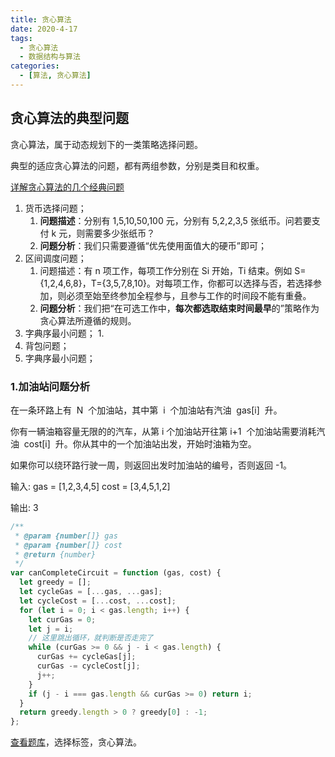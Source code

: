 ```yaml
---
title: 贪心算法
date: 2020-4-17
tags:
  - 贪心算法
  - 数据结构与算法
categories:
  - [算法, 贪心算法]
---
```


## 贪心算法的典型问题

贪心算法，属于动态规划下的一类策略选择问题。

典型的适应贪心算法的问题，都有两组参数，分别是类目和权重。

[详解贪心算法的几个经典问题](https://blog.csdn.net/LoisLuo666/article/details/79560332)

1. 货币选择问题；
   1. **问题描述**：分别有 1,5,10,50,100 元，分别有 5,2,2,3,5 张纸币。问若要支付 k 元，则需要多少张纸币？
   2. **问题分析**：我们只需要遵循“优先使用面值大的硬币”即可；
2. 区间调度问题；
   1. 问题描述：有 n 项工作，每项工作分别在 Si 开始，Ti 结束。例如 S={1,2,4,6,8}，T={3,5,7,8,10}。对每项工作，你都可以选择与否，若选择参加，则必须至始至终参加全程参与，且参与工作的时间段不能有重叠。
   2. **问题分析**：我们把“在可选工作中，**每次都选取结束时间最早**的”策略作为贪心算法所遵循的规则。
3. 字典序最小问题； 1.
4. 背包问题；
5. 字典序最小问题；

### 1.加油站问题分析

在一条环路上有  N  个加油站，其中第  i  个加油站有汽油  gas[i]  升。

你有一辆油箱容量无限的的汽车，从第 i 个加油站开往第 i+1  个加油站需要消耗汽油  cost[i]  升。你从其中的一个加油站出发，开始时油箱为空。

如果你可以绕环路行驶一周，则返回出发时加油站的编号，否则返回 -1。

输入:
gas = [1,2,3,4,5]
cost = [3,4,5,1,2]

输出: 3

```js
/**
 * @param {number[]} gas
 * @param {number[]} cost
 * @return {number}
 */
var canCompleteCircuit = function (gas, cost) {
  let greedy = [];
  let cycleGas = [...gas, ...gas];
  let cycleCost = [...cost, ...cost];
  for (let i = 0; i < gas.length; i++) {
    let curGas = 0;
    let j = i;
    // 这里跳出循环，就判断是否走完了
    while (curGas >= 0 && j - i < gas.length) {
      curGas += cycleGas[j];
      curGas -= cycleCost[j];
      j++;
    }
    if (j - i === gas.length && curGas >= 0) return i;
  }
  return greedy.length > 0 ? greedy[0] : -1;
};
```

[查看题库](https://leetcode-cn.com/problemset/all/?topicSlugs=greedy)，选择标签，贪心算法。
